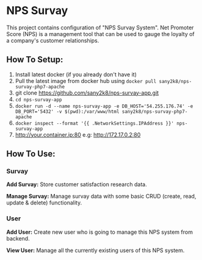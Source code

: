# NPS Survay

This project contains configuration of "NPS Survay System". Net Promoter Score (NPS) is a management tool that can be used to gauge the loyalty of a company's customer relationships. 

## How To Setup:

1.  Install latest docker (if you already don't have it)
2.  Pull the latest image from docker hub using  `docker pull sany2k8/nps-survay-php7-apache`
3.  git clone https://github.com/sany2k8/nps-survay-app.git
4.  `cd nps-survay-app`
5.  `docker run -d --name nps-survay-app -e DB_HOST='54.255.176.74' -e DB_PORT='5432' -v $(pwd):/var/www/html sany2k8/nps-survay-php7-apache`
6.  `docker inspect --format '{{ .NetworkSettings.IPAddress }}' nps-survay-app`
7.  http://your.container.ip:80 e.g: http://172.17.0.2:80

## How To Use:

### Survay

**Add Survay:** Store customer satisfaction research data.

**Manage Survay:** Manage survay data with some basic CRUD (create, read, update & delete) functionality.

### User

**Add User:** Create new user who is going to manage this NPS system from backend.

**View User:** Manage all the currently existing users of this NPS system.
